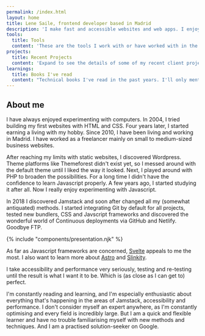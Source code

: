 ```yaml
---
permalink: /index.html
layout: home
title: Lene Saile, frontend developer based in Madrid
description: 'I make fast and accessible websites and web apps. I enjoy building sites with vanilla Javascript and the possibilities of modern CSS. '
tools:
  title: Tools
  content: 'These are the tools I work with or have worked with in the past. Bold indicates higher preference/proficiency.'
projects:
  title: Recent Projects
  content: 'Expand to see the details of some of my recent client projects.'
learnings:
  title: Books I've read
  content: "Technical books I've read in the past years. I'll only mention books that made a difference for me, the ones I really appreciate and recommend wholeheartedly. "
---
```


## About me

I have always enjoyed experimenting with computers. In 2004, I tried building my first websites with HTML and CSS. Four years later, I started earning a living with my hobby. Since 2010, I have been living and working in Madrid. I have worked as a freelancer mainly on small to medium-sized business websites.

After reaching my limits with static websites, I discovered Wordpress. Theme platforms like Themeforest didn't exist yet, so I messed around with the default theme until I liked the way it looked. Next, I played around with PHP to broaden the possibilities. For a long time I didn't have the confidence to learn Javascript properly. A few years ago, I started studying it after all. Now I really enjoy experimenting with Javascript.

In 2018 I discovered Jamstack and soon after changed all my (somewhat antiquated) methods. I started integrating Git by default for all projects, tested new bundlers, CSS and Javscript frameworks and discovered the wonderful world of Continuous deployments via GitHub and Netlify. Goodbye FTP.

{% include "components/presentation.njk" %}

As far as Javascript frameworks are concerned, [Svelte](https://svelte.dev/) appeals to me the most. I also want to learn more about [Astro](https://astro.build/) and [Slinkity](https://slinkity.dev/).

I take accessibility and performance very seriously, testing and re-testing until the result is what I want it to be. Which is (as close as I can get to) perfect.

I'm constantly reading and learning, and I'm especially enthusiastic about everything that's happening in the areas of Jamstack, accessibility and performance. I don't consider myself an expert anywhere, as I'm constantly optimising and every field is incredibly large. But I am a quick and flexible learner and have no trouble familiarising myself with new methods and techniques. And I am a practised solution-seeker on Google.
